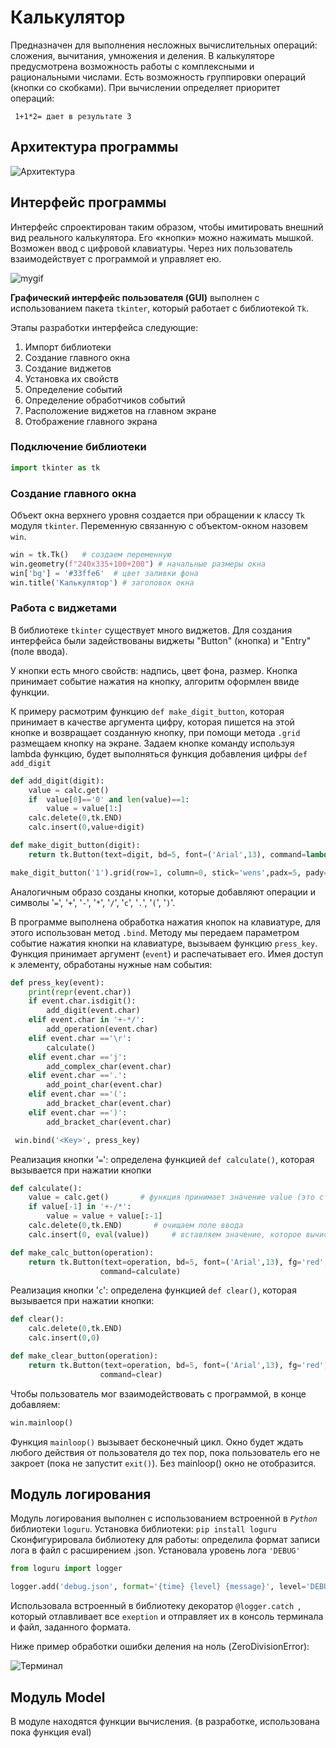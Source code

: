 # Калькулятор

Предназначен для выполнения несложных вычислительных операций: сложения, вычитания, умножения и деления. В калькуляторе предусмотрена возможность работы с комплексными и рациональными числами. Есть возможность группировки операций (кнопки со скобками). При вычислении определяет приоритет операций:

     1+1*2= дает в результате 3 

## Архитектура программы  

![Архитектура](arh.jpg)


## Интерфейс программы 

Интерфейс спроектирован таким образом, чтобы имитировать внешний вид реального калькулятора. Его «кнопки» можно нажимать мышкой. Возможен ввод с цифровой клавиатуры. Через них пользователь взаимодействует с программой и управляет ею.

![mygif](calculator.gif)

**Графический интерфейс пользователя (GUI)** выполнен с использованием пакета `tkinter`, который работает с библиотекой `Tk`.

Этапы разработки интерфейса следующие:

1. Импорт библиотеки
2. Создание главного окна
3. Создание виджетов
4. Установка их свойств
5. Определение событий
6. Определение обработчиков событий
7. Расположение виджетов на главном экране
8. Отображение главного экрана

### Подключение библиотеки 

```python
import tkinter as tk
```
### Создание главного окна

Объект окна верхнего уровня создается при обращении к классу `Tk` модуля `tkinter`. Переменную связанную с объектом-окном назовем `win`.

```python
win = tk.Tk()   # создаем переменную
win.geometry(f"240x335+100+200") # начальные размеры окна
win['bg'] = '#33ffe6'  # цвет заливки фона
win.title('Калькулятор') # заголовок окна
```

### Работа с виджетами

В библиотеке `tkinter` существует много виджетов. Для создания интерфейса были задействованы виджеты "Button" (кнопка) и "Entry" (поле ввода).

У кнопки есть много свойств: надпись, цвет фона, размер. Кнопка принимает событие нажатия на кнопку, алгоритм оформлен ввиде функции. 

К примеру расмотрим функцию `def make_digit_button`, которая принимает в качестве аргумента цифру, которая пишется на этой кнопке и возвращает созданную кнопку, при помощи метода `.grid` размещаем кнопку на экране. Задаем кнопке команду  используя lambda функцию, будет выполняться функция добавления цифры `def add_digit`

```python
def add_digit(digit):
    value = calc.get()    
    if  value[0]=='0' and len(value)==1:     
        value = value[1:]    
    calc.delete(0,tk.END)
    calc.insert(0,value+digit)

def make_digit_button(digit):
    return tk.Button(text=digit, bd=5, font=('Arial',13), command=lambda : add_digit(digit))

make_digit_button('1').grid(row=1, column=0, stick='wens',padx=5, pady=5)
```
Аналогичным образо созданы кнопки, которые добавляют операции и символы '`=`', '`+`', '`-`', '`*`', '`/`', '`c`', '`.`', '`(`', '`)`'.

В программе выполнена обработка нажатия кнопок на клавиатуре, для этого использован метод `.bind`. Методу мы передаем параметром событие нажатия кнопки на клавиатуре, вызываем функцию `press_key`. Функция принимает аргумент (`event`) и распечатывает его. Имея доступ к элементу, обработаны нужные нам события:

```python
def press_key(event):
    print(repr(event.char))
    if event.char.isdigit():
        add_digit(event.char)
    elif event.char in '+-*/':
        add_operation(event.char)
    elif event.char =='\r':          
        calculate()
    elif event.char =='j':          
        add_complex_char(event.char) 
    elif event.char =='.':          
        add_point_char(event.char) 
    elif event.char =='(':          
        add_bracket_char(event.char)
    elif event.char ==')':          
        add_bracket_char(event.char) 

 win.bind('<Key>', press_key)                
```

Реализация кнопки '`=`': определена функцией `def calculate()`, которая вызывается при нажатии кнопки

```python
def calculate():
    value = calc.get()       # функция принимает значение value (это строка, состоящяя из введенных пользователем цифр и операций)
    if value[-1] in '+-/*':  
        value = value + value[:-1]  
    calc.delete(0,tk.END)       # очищаем поле ввода
    calc.insert(0, eval(value))     # вставляем значение, которое вычисляем в модуле вычисления (показан пример при помощи функции eval)

def make_calc_button(operation):
    return tk.Button(text=operation, bd=5, font=('Arial',13), fg='red',
                    command=calculate)    
```

Реализация кнопки '`c`': определена функцией `def clear()`, которая вызывается при нажатии кнопки: 

```python
def clear():
    calc.delete(0,tk.END)  
    calc.insert(0,0)

def make_clear_button(operation):
    return tk.Button(text=operation, bd=5, font=('Arial',13), fg='red',
                    command=clear)    
```

Чтобы пользователь мог взаимодействовать с программой, в конце добавляем:

```python
win.mainloop()
```
Функция `mainloop()` вызывает бесконечный цикл. Окно будет ждать любого действия от пользователя до тех пор, пока пользователь его не закроет (пока не запустит `exit()`). Без mainloop() окно не отобразится.


## Модуль логирования

Модуль логирования выполнен с использованием встроенной в *`Python`* библиотеки `loguru`. 
Установка библиотеки: `pip install loguru`
Сконфигурировала библиотеку для работы: определила формат записи лога в файл с расширением .json. Установала уровень лога `'DEBUG'`
```python
from loguru import logger

logger.add('debug.json', format='{time} {level} {message}', level='DEBUG', serialize=True) 
```
Использовала встроенный в библиотеку декоратор `@logger.catch `, который отлавливает все `exeption` и отправляет их в консоль терминала и файл, заданного формата.

Ниже пример обработки ошибки деления на ноль (ZeroDivisionError):

![Терминал](log.png)


## Модуль Model 

В модуле находятся функции вычисления. (в разработке, использована пока функция еval)
